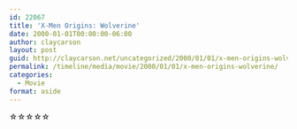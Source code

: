 ```yaml
---
id: 22067
title: 'X-Men Origins: Wolverine'
date: 2000-01-01T00:00:00-06:00
author: claycarson
layout: post
guid: http://claycarson.net/uncategorized/2000/01/01/x-men-origins-wolverine/
permalink: /timeline/media/movie/2000/01/01/x-men-origins-wolverine/
categories:
  - Movie
format: aside
---
```

<div class="media-details"></div>

<div class="media-creator"></div>

<div class="media-rating">☆☆☆☆☆</div>